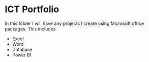 # ICT Portfolio
In this folder I will have any projects I create using Microsoft office packages. This includes
* Excel
* Word
* Database
* Power BI
